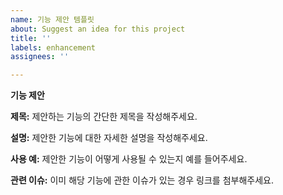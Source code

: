 ```yaml
---
name: 기능 제안 템플릿
about: Suggest an idea for this project
title: ''
labels: enhancement
assignees: ''

---
```


**기능 제안**

**제목:**
제안하는 기능의 간단한 제목을 작성해주세요.

**설명:**
제안한 기능에 대한 자세한 설명을 작성해주세요.

**사용 예:**
제안한 기능이 어떻게 사용될 수 있는지 예를 들어주세요.

**관련 이슈:**
이미 해당 기능에 관한 이슈가 있는 경우 링크를 첨부해주세요.
